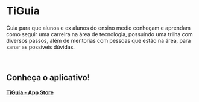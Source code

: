 # TiGuia
Guia para que alunos e ex alunos do ensino medio conheçam e aprendam como seguir uma carreira na área de tecnologia, possuindo uma trilha com diversos passos, além de mentorias com pessoas que estão na área, para sanar as possíveis dúvidas.

<br>

## Conheça o aplicativo!

[**TiGuia - App Store**](https://apps.apple.com/br/app/tiguia/id1542140966#?platform=iphone)

